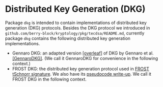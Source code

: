 # Distributed Key Generation (DKG)

Package `dkg` is intended to contain implementations of distributed key generation (DKG) protocols.
Besides the DKG protocol we introduced in `github.com/berry-block/kryptology/pkg/tecdsa/README.md`, currently
package `dkg` contains the following distributed key generation implementations.

- Gennaro DKG: an adapted version [[overleaf]](https://www.overleaf.com/project/60915c0df1d6917f5cde6657) of
  DKG by Gennaro et al. [[GennaroDKG]](https://link.springer.com/content/pdf/10.1007/s00145-006-0347-3.pdf). (We call it
  GennaroDKG for convenience in the following context.)
- FROST DKG: the distributed key generation protocol used in [FROST tSchnorr signature](https://tools.ietf.org/pdf/draft-komlo-frost-00.pdf). We also
  have its [pseudocode write-up](https://www.overleaf.com/read/nvmyjwsnbrwj). We call it FROST DKG in the following context.
